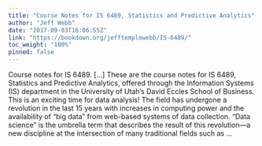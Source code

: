 ```yaml
---
title: "Course Notes for IS 6489, Statistics and Predictive Analytics"
author: "Jeff Webb"
date: "2017-09-03T16:06:55Z"
link: "https://bookdown.org/jefftemplewebb/IS-6489/"
toc_weight: "100%"
pinned: false
---
```


Course notes for IS 6489. [...] These are the course notes for IS 6489, Statistics and Predictive Analytics, offered through the Information Systems (IS) department in the University of Utah’s David Eccles School of Business. This is an exciting time for data analysis! The field has undergone a revolution in the last 15 years with increases in computing power and the availability of “big data” from web-based systems of data collection. “Data science” is the umbrella term that describes the result of this revolution—a new discipline at the intersection of many traditional fields such as ...
